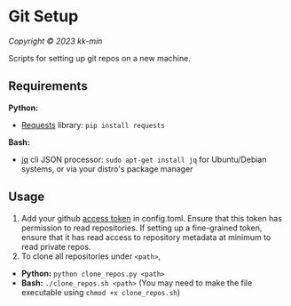 # Git Setup
_Copyright © 2023 kk-min_

Scripts for setting up git repos on a new machine.

## Requirements

**Python:**
- [Requests](https://pypi.org/project/requests/) library: `pip install requests`

**Bash:**
- [jq](https://jqlang.github.io/jq/) cli JSON processor: `sudo apt-get install jq` for Ubuntu/Debian systems, or via your distro's package manager

## Usage

1. Add your github [access token](https://docs.github.com/en/enterprise-server@3.4/authentication/keeping-your-account-and-data-secure/creating-a-personal-access-token) in config.toml. Ensure that this token has permission to read repositories. If setting up a fine-grained token, ensure that it has read access to repository metadata at minimum to read private repos.
2. To clone all repositories under `<path>`,
- **Python:** `python clone_repos.py <path>`
- **Bash:** `./clone_repos.sh <path>` (You may need to make the file executable using `chmod +x clone_repos.sh`)
